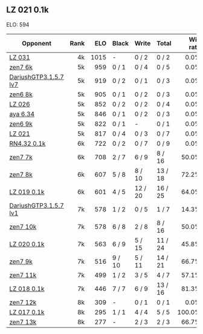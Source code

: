 ## LZ 021 0.1k ##

ELO: 594

Opponent | Rank | ELO | Black | Write | Total | Win rate
---------|-----:|----:|-------|-------|-------|-------:
[LZ 031](LZ%20031.md) | 4k | 1015 | - | 0 / 2 | 0 / 2 | 0.0%
[zen7 6k](zen7%206k.md) | 5k | 959 | 0 / 1 | 0 / 4 | 0 / 5 | 0.0%
[DariushGTP3.1.5.7 lv7](DariushGTP3.1.5.7%20lv7.md) | 5k | 919 | 0 / 2 | 0 / 1 | 0 / 3 | 0.0%
[zen6 8k](zen6%208k.md) | 5k | 905 | 0 / 1 | 0 / 2 | 0 / 3 | 0.0%
[LZ 026](LZ%20026.md) | 5k | 852 | 0 / 2 | 0 / 2 | 0 / 4 | 0.0%
[aya 6.34](aya%206.34.md) | 5k | 846 | 0 / 1 | 0 / 2 | 0 / 3 | 0.0%
[zen6 9k](zen6%209k.md) | 5k | 822 | 0 / 1 | - | 0 / 1 | 0.0%
[LZ 021](LZ%20021.md) | 5k | 817 | 0 / 4 | 0 / 3 | 0 / 7 | 0.0%
[RN4.32 0.1k](RN4.32%200.1k.md) | 6k | 722 | 0 / 2 | 0 / 7 | 0 / 9 | 0.0%
[zen7 7k](zen7%207k.md) | 6k | 708 | 2 / 7 | 6 / 9 | 8 / 16 | 50.0%
[zen7 8k](zen7%208k.md) | 6k | 607 | 5 / 8 | 8 / 10 | 13 / 18 | 72.2%
[LZ 019 0.1k](LZ%20019%200.1k.md) | 6k | 601 | 4 / 5 | 12 / 20 | 16 / 25 | 64.0%
[DariushGTP3.1.5.7 lv1](DariushGTP3.1.5.7%20lv1.md) | 7k | 578 | 1 / 2 | 0 / 5 | 1 / 7 | 14.3%
[zen7 10k](zen7%2010k.md) | 7k | 578 | 6 / 8 | 2 / 8 | 8 / 16 | 50.0%
[LZ 020 0.1k](LZ%20020%200.1k.md) | 7k | 563 | 6 / 9 | 5 / 15 | 11 / 24 | 45.8%
[zen7 9k](zen7%209k.md) | 7k | 516 | 9 / 10 | 5 / 11 | 14 / 21 | 66.7%
[zen7 11k](zen7%2011k.md) | 7k | 499 | 1 / 2 | 3 / 5 | 4 / 7 | 57.1%
[LZ 018 0.1k](LZ%20018%200.1k.md) | 7k | 446 | 7 / 7 | 6 / 9 | 13 / 16 | 81.3%
[zen7 12k](zen7%2012k.md) | 8k | 309 | - | 0 / 1 | 0 / 1 | 0.0%
[LZ 017 0.1k](LZ%20017%200.1k.md) | 8k | 295 | 1 / 1 | 4 / 4 | 5 / 5 | 100.0%
[zen7 13k](zen7%2013k.md) | 8k | 277 | - | 2 / 3 | 2 / 3 | 66.7%
